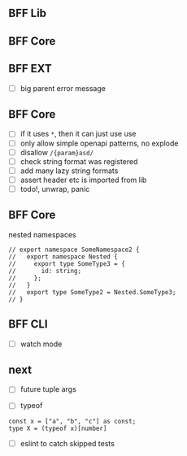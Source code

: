 ## BFF Lib

## BFF Core

## BFF EXT

- [ ] big parent error message

## BFF Core

- [ ] if it uses `*`, then it can just use use
- [ ] only allow simple openapi patterns, no explode
- [ ] disallow `/{param}asd/`
- [ ] check string format was registered
- [ ] add many lazy string formats
- [ ] assert header etc is imported from lib
- [ ] todo!, unwrap, panic

<!--  -->
<!--  -->
<!--  -->
<!--  -->
<!--  -->
<!--  -->
<!--  -->
<!--  -->
<!--  -->
<!--  -->
<!--  -->
<!--  -->
<!--  -->
<!--  -->
<!--  -->
<!--  -->
<!--  -->
<!--  -->
<!--  -->
<!--  -->
<!--  -->
<!--  -->
<!--  -->
<!--  -->
<!--  -->
<!--  -->
<!--  -->
<!--  -->

## BFF Core

nested namespaces

```
// export namespace SomeNamespace2 {
//   export namespace Nested {
//     export type SomeType3 = {
//       id: string;
//     };
//   }
//   export type SomeType2 = Nested.SomeType3;
// }

```

## BFF CLI

- [ ] watch mode

## next

- [ ] future tuple args

- [ ] typeof

```
const x = ["a", "b", "c"] as const;
type X = (typeof x)[number]
```

- [ ] eslint to catch skipped tests
